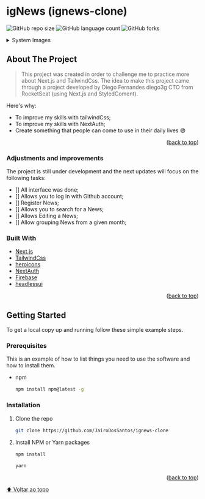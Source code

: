 # igNews (ignews-clone)

<div id="top"></div>
<!---Esses são exemplos. Veja https://shields.io para outras pessoas ou para personalizar este conjunto de escudos. Você pode querer incluir dependências, status do projeto e informações de licença aqui--->

![GitHub repo size](https://img.shields.io/github/repo-size/jairodossantos/ignews-clone?style=for-the-badge)
![GitHub language count](https://img.shields.io/github/languages/count/iuricode/README-template?style=for-the-badge)
![GitHub forks](https://img.shields.io/github/forks/jairodossantos/ignews-clone?style=for-the-badge)

<details>
<summary>System Images</summary>
<img src="./public/system/home.png" alt="Imagem Home"></br>
<img src="./public/system/posts.png" alt="Imagem Posts"></br>
<img src="./public/system/post.png" alt="Imagem Post"></br>
</details>

## About The Project

>This project was created in order to challenge me to practice more about Next.js and TailwindCss. The idea to make this project came through a project developed by Diego Fernandes diego3g CTO from RocketSeat (using Next.js and StyledComent).

Here's why:

* To improve my skills with tailwindCss;
* To improve my skills with NextAuth;
* Create something that people can come to use in their daily lives :smile:

<p align="right">(<a href="#top">back to top</a>)</p>

### Adjustments and improvements

The project is still under development and the next updates will focus on the following tasks:

* [] All interface was done;
* [] Allows you to log in with Github account;
* [] Register News;
* [] Allows you to search for a News;
* [] Allows Editing a News;
* [] Allow grouping News from a given month;

### Built With

* [Next.js](https://nextjs.org/)
* [TailwindCss](https://tailwindcss.com/)
* [heroicons](https://heroicons.com/)
* [NextAuth](https://next-auth.js.org/)
* [Firebase](https://firebase.google.com/)
* [headlessui](https://headlessui.dev)

<p align="right">(<a href="#top">back to top</a>)</p>

## Getting Started

To get a local copy up and running follow these simple example steps.

### Prerequisites

This is an example of how to list things you need to use the software and how to install them.

* npm

  ```sh
  npm install npm@latest -g
  ```

### Installation

1. Clone the repo

   ```sh
   git clone https://github.com/JairoDosSantos/ignews-clone
   ```

2. Install NPM or Yarn packages

   ```sh
   npm install
   ```

   ```sh
   yarn
   ```

<p align="right">(<a href="#top">back to top</a>)</p>

[⬆ Voltar ao topo](#igNews_(ignews-clone))<br>
